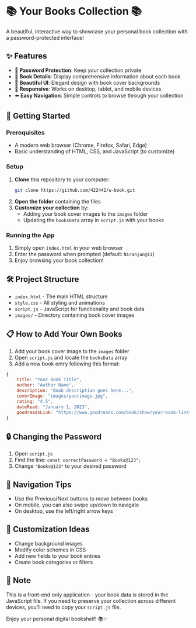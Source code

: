 # 📚 Your Books Collection 📚

A beautiful, interactive way to showcase your personal book collection with a password-protected interface!

## ✨ Features

- 🔐 **Password Protection**: Keep your collection private
- 📖 **Book Details**: Display comprehensive information about each book
- 🌈 **Beautiful UI**: Elegant design with book cover backgrounds
- 📱 **Responsive**: Works on desktop, tablet, and mobile devices
- ⬅️ **Easy Navigation**: Simple controls to browse through your collection

## 🚀 Getting Started

### Prerequisites

- A modern web browser (Chrome, Firefox, Safari, Edge)
- Basic understanding of HTML, CSS, and JavaScript (to customize)

### Setup

1. **Clone** this repository to your computer:
   ```bash
   git clone https://github.com/422442/w-book.git
   ```
2. **Open the folder** containing the files
3. **Customize your collection** by:
   - Adding your book cover images to the `images` folder
   - Updating the `booksData` array in `script.js` with your books

### Running the App

1. Simply open `index.html` in your web browser
2. Enter the password when prompted (default: `Niranjan@11`)
3. Enjoy browsing your book collection!

## 🛠️ Project Structure

- `index.html` - The main HTML structure
- `style.css` - All styling and animations
- `script.js` - JavaScript for functionality and book data
- `images/` - Directory containing book cover images

## 📋 How to Add Your Own Books

1. Add your book cover image to the `images` folder
2. Open `script.js` and locate the `booksData` array
3. Add a new book entry following this format:

```javascript
{
    title: "Your Book Title",
    author: "Author Name",
    description: "Book description goes here...",
    coverImage: "images/yourimage.jpg",
    rating: "4.5",
    dateRead: "January 1, 2023",
    goodreadsLink: "https://www.goodreads.com/book/show/your-book-link"
}
```

## 🔒 Changing the Password

1. Open `script.js`
2. Find the line: `const correctPassword = "Books@123";`
3. Change `"Books@123"` to your desired password

## 📱 Navigation Tips

- Use the Previous/Next buttons to move between books
- On mobile, you can also swipe up/down to navigate
- On desktop, use the left/right arrow keys

## 🎨 Customization Ideas

- Change background images
- Modify color schemes in CSS
- Add new fields to your book entries
- Create book categories or filters

## 📝 Note

This is a front-end only application - your book data is stored in the JavaScript file. If you need to preserve your collection across different devices, you'll need to copy your `script.js` file.

Enjoy your personal digital bookshelf! 📚✨
